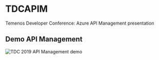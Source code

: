 # TDCAPIM
Temenos Developer Conference: Azure API Management presentation

## Demo API Management
![TDC 2019 API Management demo]()
